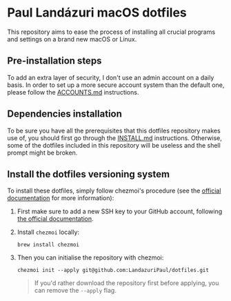 # Paul Landázuri macOS dotfiles

This repository aims to ease the process of installing all
crucial programs and settings on a brand new macOS or Linux.

## Pre-installation steps

To add an extra layer of security, I don't use an admin account on a daily basis. In order to set up a more secure account system than the default one, please follow the [ACCOUNTS.md](./ACCOUNTS.md) instructions.

## Dependencies installation

To be sure you have all the prerequisites that this dotfiles repository makes use of, you should first go through the [INSTALL.md](./INSTALL.md) instructions. Otherwise, some of the dotfiles included in this repository will be useless and the shell prompt might be broken.

## Install the dotfiles versioning system

To install these dotfiles, simply follow chezmoi's procedure (see the [official documentation](https://www.chezmoi.io/quick-start/#using-chezmoi-across-multiple-machines) for more information):

1. First make sure to add a new SSH key to your GitHub account, following [the official documentation](https://docs.github.com/en/authentication/connecting-to-github-with-ssh/adding-a-new-ssh-key-to-your-github-account).

2. Install `chezmoi` locally:
    ```shell
    brew install chezmoi
    ```

3. Then you can initialise the repository with chezmoi:
    ```shell
    chezmoi init --apply git@github.com:LandazuriPaul/dotfiles.git
    ```
    > If you'd rather download the repository first before applying, you can remove the `--apply` flag.
